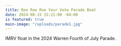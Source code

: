 ```yaml
---
title: Roe Roe Roe Your Vote Parade Boat
date: 2024-08-15 15:21:00 -04:00
is featured: true
main-image: "/uploads/parade1.jpg"
---
```


IMRV float in the 2024 Warren Fourth of July Parade.